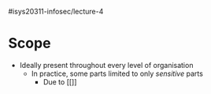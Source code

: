 #isys20311-infosec/lecture-4 
# Scope

- Ideally present throughout every level of organisation
	- In practice, some parts limited to only *sensitive* parts
		- Due to [[]]